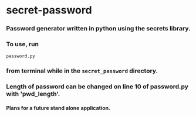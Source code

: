 # secret-password
### Password generator written in python using the secrets library.
### To use, run
    password.py
 ### from terminal while in the ```secret_password``` directory.
### Length of password can be changed on line 10 of password.py with 'pwd_length'.

#### Plans for a future stand alone application.
